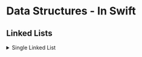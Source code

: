 # Data Structures - In Swift

## Linked Lists

<details><summary>Single Linked List</summary>
<p>

#### The linked list is a linear data structure that contains a sequence of elements such that each element links to its next element in the sequence. Each element in a linked list is called "Node".

| Operation | Time Complexity(Average Case) | Time Complexity(Worst Case) |
| --- | --- | --- |
| Insert | O(1) | O(1) |
| Delete | O(1) | O(1) |
| Search | O(1) | O(n) |

| Space Complexity(Worst Case) |
| --- |
| O(n) |

<details><summary>Code</summary>
<p>

```python
print("hello world!")
```

</p>
</details>

</p>
</details>
